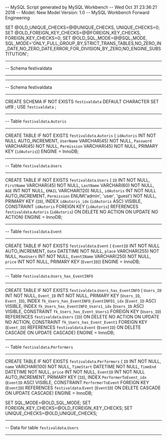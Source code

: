 -- MySQL Script generated by MySQL Workbench
-- Wed Oct 31 23:36:21 2018
-- Model: New Model    Version: 1.0
-- MySQL Workbench Forward Engineering

SET @OLD_UNIQUE_CHECKS=@@UNIQUE_CHECKS, UNIQUE_CHECKS=0;
SET @OLD_FOREIGN_KEY_CHECKS=@@FOREIGN_KEY_CHECKS, FOREIGN_KEY_CHECKS=0;
SET @OLD_SQL_MODE=@@SQL_MODE, SQL_MODE='ONLY_FULL_GROUP_BY,STRICT_TRANS_TABLES,NO_ZERO_IN_DATE,NO_ZERO_DATE,ERROR_FOR_DIVISION_BY_ZERO,NO_ENGINE_SUBSTITUTION';

-- -----------------------------------------------------
-- Schema festivaldata
-- -----------------------------------------------------

-- -----------------------------------------------------
-- Schema festivaldata
-- -----------------------------------------------------
CREATE SCHEMA IF NOT EXISTS `festivaldata` DEFAULT CHARACTER SET utf8 ;
USE `festivaldata` ;

-- -----------------------------------------------------
-- Table `festivaldata`.`Autoris`
-- -----------------------------------------------------
CREATE TABLE IF NOT EXISTS `festivaldata`.`Autoris` (
  `idAutoris` INT NOT NULL AUTO_INCREMENT,
  `UserName` VARCHAR(45) NOT NULL,
  `Password` VARCHAR(45) NOT NULL,
  `Permission` VARCHAR(45) NOT NULL,
  PRIMARY KEY (`idAutoris`))
ENGINE = InnoDB;


-- -----------------------------------------------------
-- Table `festivaldata`.`Users`
-- -----------------------------------------------------
CREATE TABLE IF NOT EXISTS `festivaldata`.`Users` (
  `ID` INT NOT NULL,
  `FirstName` VARCHAR(45) NOT NULL,
  `LastName` VARCHAR(60) NOT NULL,
  `AGE` INT NOT NULL,
  `EMAIL` VARCHAR(120) NULL,
  `idAutoris` INT NOT NULL AUTO_INCREMENT,
  `Permission` ENUM('admin', 'user', 'guest') NOT NULL,
  PRIMARY KEY (`ID`),
  INDEX `idAutoris_idx` (`idAutoris` ASC) VISIBLE,
  CONSTRAINT `idAutoris`
    FOREIGN KEY (`idAutoris`)
    REFERENCES `festivaldata`.`Autoris` (`idAutoris`)
    ON DELETE NO ACTION
    ON UPDATE NO ACTION)
ENGINE = InnoDB;


-- -----------------------------------------------------
-- Table `festivaldata`.`Event`
-- -----------------------------------------------------
CREATE TABLE IF NOT EXISTS `festivaldata`.`Event` (
  `EventID` INT NOT NULL AUTO_INCREMENT,
  `Date` DATETIME NOT NULL,
  `place` VARCHAR(255) NOT NULL,
  `MaxUsers` INT NOT NULL,
  `EventIName` VARCHAR(250) NOT NULL,
  `price` INT NOT NULL,
  PRIMARY KEY (`EventID`))
ENGINE = InnoDB;


-- -----------------------------------------------------
-- Table `festivaldata`.`Users_has_EventINFO`
-- -----------------------------------------------------
CREATE TABLE IF NOT EXISTS `festivaldata`.`Users_has_EventINFO` (
  `Users_ID` INT NOT NULL,
  `Event_ID` INT NOT NULL,
  PRIMARY KEY (`Users_ID`, `Event_ID`),
  INDEX `fk_Users_has_EventINFO_EventINFO1_idx` (`Event_ID` ASC) VISIBLE,
  INDEX `fk_Users_has_EventINFO_Users1_idx` (`Users_ID` ASC) VISIBLE,
  CONSTRAINT `fk_Users_has_Event_Users1`
    FOREIGN KEY (`Users_ID`)
    REFERENCES `festivaldata`.`Users` (`ID`)
    ON DELETE NO ACTION
    ON UPDATE NO ACTION,
  CONSTRAINT `fk_Users_has_Event_Event1`
    FOREIGN KEY (`Event_ID`)
    REFERENCES `festivaldata`.`Event` (`EventID`)
    ON DELETE CASCADE
    ON UPDATE CASCADE)
ENGINE = InnoDB;


-- -----------------------------------------------------
-- Table `festivaldata`.`Performers`
-- -----------------------------------------------------
CREATE TABLE IF NOT EXISTS `festivaldata`.`Performers` (
  `ID` INT NOT NULL,
  `name` VARCHAR(100) NOT NULL,
  `TimeStart` DATETIME NOT NULL,
  `TimeEnd` DATETIME NOT NULL,
  `price` INT NOT NULL,
  `EventID` INT NOT NULL AUTO_INCREMENT,
  PRIMARY KEY (`ID`),
  INDEX `PerformerToEvent_idx` (`EventID` ASC) VISIBLE,
  CONSTRAINT `PerformerToEvent`
    FOREIGN KEY (`EventID`)
    REFERENCES `festivaldata`.`Event` (`EventID`)
    ON DELETE CASCADE
    ON UPDATE CASCADE)
ENGINE = InnoDB;


SET SQL_MODE=@OLD_SQL_MODE;
SET FOREIGN_KEY_CHECKS=@OLD_FOREIGN_KEY_CHECKS;
SET UNIQUE_CHECKS=@OLD_UNIQUE_CHECKS;

-- -----------------------------------------------------
-- Data for table `festivaldata`.`Users`
-- -----------------------------------------------------

